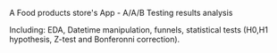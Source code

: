 A Food products store's App - A/A/B Testing results analysis

Including: EDA, Datetime manipulation, funnels, statistical tests (H0,H1 hypothesis, Z-test and Bonferonni correction). 
